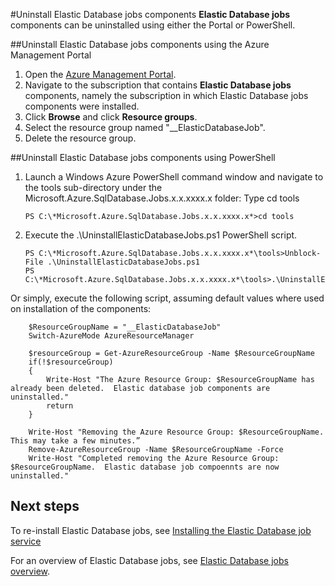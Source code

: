 <properties 
	pageTitle="How to uninstall elastic database job tool" 
	description="How to uninstall elastic database job tool" 
	services="sql-database" 
	documentationCenter="" 
	manager="jeffreyg" 
	authors="sidneyh" 
	editor=""/>

<tags
	ms.service="sql-database"
	ms.date="08/09/2015"
	wacn.date=""/>

#Uninstall Elastic Database jobs components
**Elastic Database jobs** components can be uninstalled using either the Portal or PowerShell.

##Uninstall Elastic Database jobs components using the Azure Management Portal

1. Open the [Azure Management Portal](https://manage.windowsazure.cn).
2. Navigate to the subscription that contains **Elastic Database jobs** components, namely the subscription in which Elastic Database jobs components were installed.
3. Click **Browse** and click **Resource groups**.
4. Select the resource group named "__ElasticDatabaseJob".
5. Delete the resource group.

##Uninstall  Elastic Database jobs components using PowerShell

1.	Launch a Windows Azure PowerShell command window and navigate to the tools sub-directory under the Microsoft.Azure.SqlDatabase.Jobs.x.x.xxxx.x folder: Type cd tools

		PS C:\*Microsoft.Azure.SqlDatabase.Jobs.x.x.xxxx.x*>cd tools

2.	Execute the .\UninstallElasticDatabaseJobs.ps1 PowerShell script.

		PS C:\*Microsoft.Azure.SqlDatabase.Jobs.x.x.xxxx.x*\tools>Unblock-File .\UninstallElasticDatabaseJobs.ps1
		PS C:\*Microsoft.Azure.SqlDatabase.Jobs.x.x.xxxx.x*\tools>.\UninstallElasticDatabaseJobs.ps1

Or simply, execute the following script, assuming default values where used on installation of the components:

		$ResourceGroupName = "__ElasticDatabaseJob"
		Switch-AzureMode AzureResourceManager
		
		$resourceGroup = Get-AzureResourceGroup -Name $ResourceGroupName
		if(!$resourceGroup)
		{
		    Write-Host "The Azure Resource Group: $ResourceGroupName has already been deleted.  Elastic database job components are uninstalled."
		    return
		}
		
		Write-Host "Removing the Azure Resource Group: $ResourceGroupName.  This may take a few minutes.”
		Remove-AzureResourceGroup -Name $ResourceGroupName -Force
		Write-Host "Completed removing the Azure Resource Group: $ResourceGroupName.  Elastic database job compoennts are now uninstalled."

## Next steps

To re-install Elastic Database jobs, see [Installing the Elastic Database job service](/documentation/articles/sql-database-elastic-jobs-service-installation)

For an overview of Elastic Database jobs, see [Elastic Database jobs overview](/documentation/articles/sql-database-elastic-jobs-overview).

<!--Image references-->
[1]: ./media/sql-database-elastic-job-uninstall/
 
